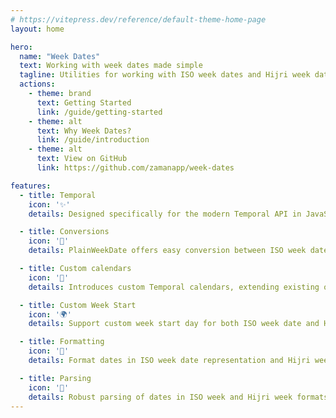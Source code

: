 ```yaml
---
# https://vitepress.dev/reference/default-theme-home-page
layout: home

hero:
  name: "Week Dates"
  text: Working with week dates made simple
  tagline: Utilities for working with ISO week dates and Hijri week dates using Temporal
  actions:
    - theme: brand
      text: Getting Started
      link: /guide/getting-started
    - theme: alt
      text: Why Week Dates?
      link: /guide/introduction
    - theme: alt
      text: View on GitHub
      link: https://github.com/zamanapp/week-dates

features:
  - title: Temporal
    icon: '✨'
    details: Designed specifically for the modern Temporal API in JavaScript, enhancing date handling.

  - title: Conversions
    icon: '🔁'
    details: PlainWeekDate offers easy conversion between ISO week dates and Gregorian, as well as between Hijri week dates and Hijri dates.

  - title: Custom calendars
    icon: '📆'
    details: Introduces custom Temporal calendars, extending existing ones to bring support of week dates to native Temporal objects.

  - title: Custom Week Start
    icon: '🌍'
    details: Support custom week start day for both ISO week date and Hijri week date, accommodating various global standards.

  - title: Formatting
    icon: '💅'
    details: Format dates in ISO week date representation and Hijri week date representation, offering flexibility.

  - title: Parsing
    icon: '📜'
    details: Robust parsing of dates in ISO week and Hijri week formats, ensuring accurate date representations.
---
```

